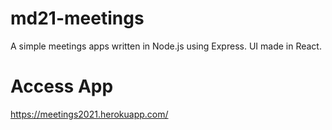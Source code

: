 # md21-meetings
A simple meetings apps written in Node.js using Express. UI made in React.
# Access App
https://meetings2021.herokuapp.com/

